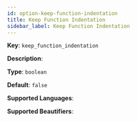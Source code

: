 ```yaml
---
id: option-keep-function-indentation
title: Keep Function Indentation
sidebar_label: Keep Function Indentation
---
```

**Key**: `keep_function_indentation`

**Description**: 

**Type**: `boolean`

**Default**: `false`

**Supported Languages**: 

**Supported Beautifiers**: 
